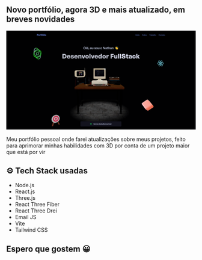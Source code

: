 ## Novo portfólio, agora 3D e mais atualizado, em breves novidades

![Imagem do Projeto](imagem.png)

Meu portfólio pessoal onde farei atualizações sobre meus projetos, feito para aprimorar minhas habilidades com 3D por conta de um projeto maior que está por vir

## <a name="tech-stack">⚙️ Tech Stack usadas</a>

- Node.js
- React.js
- Three.js
- React Three Fiber
- React Three Drei
- Email JS
- Vite
- Tailwind CSS

## Espero que gostem 😀
